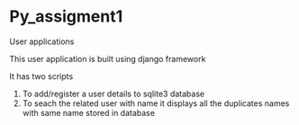 # Py_assigment1
User applications

This user application is built using django framework

It has two scripts
1) To add/register a user  details to sqlite3 database
2) To seach the related user with name it displays all the duplicates names with same name stored in database
